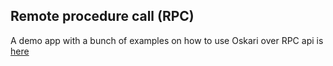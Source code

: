 ## Remote procedure call (RPC)

A demo app with a bunch of examples on how to use Oskari over RPC api is [here](https://oskari.org/examples/rpc-api/#/)

